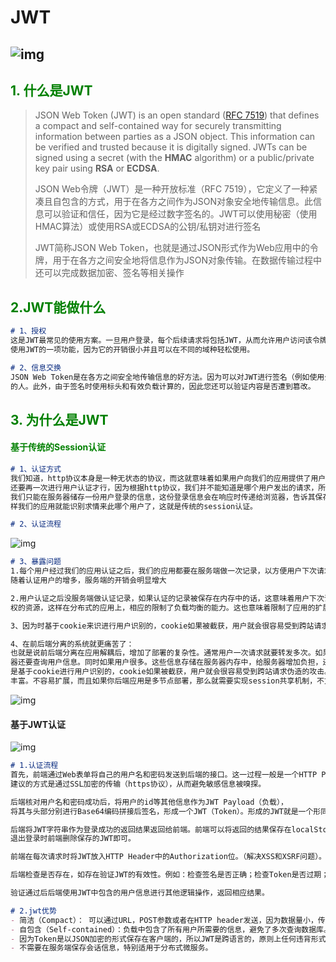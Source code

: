 # JWT
## ![img](https://cdn.nlark.com/yuque/0/2021/png/12759906/1632579520287-5f4d031a-ff5d-4db7-b41c-e2a7aa021e49.png)

## <font color='green'>1. 什么是JWT</font>

> JSON Web Token (JWT) is an open standard ([RFC 7519](https://tools.ietf.org/html/rfc7519)) that defines a compact and self-contained way for securely transmitting information between parties as a JSON object. This information can be verified and trusted because it is digitally signed. JWTs can be signed using a secret (with the **HMAC** algorithm) or a public/private key pair using **RSA** or **ECDSA**.
>
> JSON Web令牌（JWT）是一种开放标准（RFC 7519），它定义了一种紧凑且自包含的方式，用于在各方之间作为JSON对象安全地传输信息。此信息可以验证和信任，因为它是经过数字签名的。JWT可以使用秘密（使用HMAC算法）或使用RSA或ECDSA的公钥/私钥对进行签名
>
> JWT简称JSON Web Token，也就是通过JSON形式作为Web应用中的令牌，用于在各方之间安全地将信息作为JSON对象传输。在数据传输过程中还可以完成数据加密、签名等相关操作



## <font color='green'>2.JWT能做什么</font>

```markdown
# 1、授权
这是JWT最常见的使用方案。一旦用户登录，每个后续请求将包括JWT，从而允许用户访问该令牌允许的路由、服务和资源。单点登录是当今广泛
使用JWT的一项功能，因为它的开销很小并且可以在不同的域种轻松使用。

# 2、信息交换
JSON Web Token是在各方之间安全地传输信息的好方法。因为可以对JWT进行签名（例如使用公钥/私钥对），所以您可以确保发件人是他们所说
的人。此外，由于签名时使用标头和有效负载计算的，因此您还可以验证内容是否遭到篡改。
```

## <font color='green'>3. 为什么是JWT</font>

#### <font color='green'>基于传统的Session认证</font>

```markdown
# 1、认证方式
我们知道，http协议本身是一种无状态的协议，而这就意味着如果用户向我们的应用提供了用户名和密码来进行用户认证，那么下一次请求时，用户
还要再一次进行用户认证才行，因为根据http协议，我们并不能知道是哪个用户发出的请求，所以为了让我们的应用能够识别是哪个用户发出的请求
我们只能在服务器储存一份用户登录的信息，这份登录信息会在响应时传递给浏览器，告诉其保存为cookie，以便下次请求时发送给我们的应用，这
样我们的应用就能识别求情来此哪个用户了，这就是传统的session认证。

# 2、认证流程
```

![img](https://cdn.nlark.com/yuque/0/2021/jpeg/12759906/1632581132630-21c6adbb-b750-4c39-ba3c-2ec1544b0ca1.jpeg)

```markdown
# 3、暴露问题
1.每个用户经过我们的应用认证之后，我们的应用都要在服务端做一次记录，以方便用户下次请求的鉴别，通常而言session都是保存在内存中，而
随着认证用户的增多，服务端的开销会明显增大

2.用户认证之后没服务端做认证记录，如果认证的记录被保存在内存中的话，这意味着用户下次请求还必须要请求在这台服务器上，这样才能拿到授
权的资源，这样在分布式的应用上，相应的限制了负载均衡的能力。这也意味着限制了应用的扩展能力。

3、因为时基于cookie来识进行用户识别的，cookie如果被截获，用户就会很容易受到跨站请求伪造的攻击

4、在前后端分离的系统就更痛苦了：
也就是说前后端分离在应用解耦后，增加了部署的复杂性。通常用户一次请求就要转发多次。如果用session每次写到的sessionid到服务器，服务
器还要查询用户信息。同时如果用户很多。这些信息存储在服务器内存中，给服务器增加负担，还有就是CSRF（跨站伪造请求攻击）攻击，session
是基于cookie进行用户识别的，cookie如果被截获，用户就会很容易受到跨站请求伪造的攻击。还有就是sessionid是一个特征值，表达的信息不够
丰富。不容易扩展，而且如果你后端应用是多节点部署，那么就需要实现session共享机制，不方便集群应用。
```

![img](https://cdn.nlark.com/yuque/0/2021/jpeg/12759906/1632582820818-8a5f5f98-5fc0-4164-9000-25f60b13dbb5.jpeg)

#### 基于JWT认证

![img](https://cdn.nlark.com/yuque/0/2021/png/12759906/1632583037103-2903ac0b-dff6-4fb6-9ffe-b1445cf68b08.png)

```markdown
# 1.认证流程
首先，前端通过Web表单将自己的用户名和密码发送到后端的接口。这一过程一般是一个HTTP POST请求。
建议的方式是通过SSL加密的传输（https协议），从而避免敏感信息被嗅探。

后端核对用户名和密码成功后，将用户的id等其他信息作为JWT Payload（负载），
将其与头部分别进行Base64编码拼接后签名，形成一个JWT（Token）。形成的JWT就是一个形同lll.zzz.xxx的字符串。

后端将JWT字符串作为登录成功的返回结果返回给前端。前端可以将返回的结果保存在localStorage或sessionStorage上，
退出登录时前端删除保存的JWT即可。

前端在每次请求时将JWT放入HTTP Header中的Authorization位。（解决XSS和XSRF问题）。

后端检查是否存在，如存在验证JWT的有效性。例如：检查签名是否正确；检查Token是否过期；检查Token的接收方是否是自己（可选）。

验证通过后后端使用JWT中包含的用户信息进行其他逻辑操作，返回相应结果。

# 2.jwt优势
- 简洁（Compact）： 可以通过URL，POST参数或者在HTTP header发送，因为数据量小，传输速度也很快。
- 自包含（Self-contained）：负载中包含了所有用户所需要的信息，避免了多次查询数据库。
- 因为Token是以JSON加密的形式保存在客户端的，所以JWT是跨语言的，原则上任何违背形式都支持。
- 不需要在服务端保存会话信息，特别适用于分布式微服务。
```


